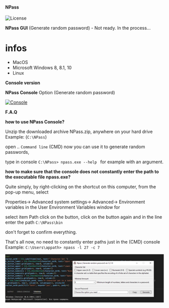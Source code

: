 #### NPass

![License](https://img.shields.io/github/license/appath/NPass?style=flat-square)

__NPass GUI__ (Generate random password) - Not ready. In the process...

__infos__
=======================

 - MacOS
 - Microsoft Windows 8, 8.1, 10
 - Linux

__Console version__

__NPass Console__ Option (Generate random password)

[![Console](https://img.shields.io/github/v/release/appath/NPass?color=inactive&label=Console&style=flat-square)](https://github.com/appath/NPass/releases)

__F.A.Q__

__how to use NPass Console?__

Unzip the downloaded archive NPass.zip, anywhere on your hard drive Example: (```C:\NPass```)

open .. ```Command line``` (CMD) now you can use it to generate random passwords,

type in console ```C:\NPass> npass.exe --help ``` for example with an argument.

__how to make sure that the console does not constantly enter the path to the executable file npass.exe?__

Quite simply, by right-clicking on the shortcut on this computer, from the pop-up menu, select 

Properties-> Advanced system settings-> Advanced-> Environment variables in the User Environment Variables window for <USER>

select item Path click on the <Modify> button, click on the <Create> button again and in the line enter the path ```C:\NPass\bin```
  
don't forget to confirm everything.

That's all now, no need to constantly enter paths just in the (CMD) console Example: ```C:\Users\appath> npass -l 27 -c 7```


![NPass GUI](https://github.com/appath/NPass/blob/master/%23/%23npass_gui.png)
